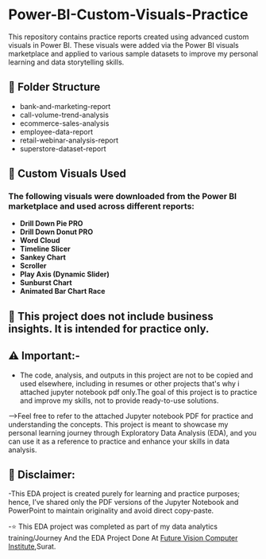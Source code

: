 # **Power-BI-Custom-Visuals-Practice**
This repository contains practice reports created using advanced custom visuals in Power BI. These visuals were added via the Power BI visuals marketplace and applied to various sample datasets to improve my personal learning and data storytelling skills.

## **📁 Folder Structure**

- bank-and-marketing-report
- call-volume-trend-analysis
- ecommerce-sales-analysis
- employee-data-report
- retail-webinar-analysis-report
- superstore-dataset-report

## **🎯 Custom Visuals Used**

### The following visuals were downloaded from the Power BI marketplace and used across different reports:

- **Drill Down Pie PRO**
- **Drill Down Donut PRO**
- **Word Cloud**
- **Timeline Slicer**
- **Sankey Chart**
- **Scroller**
- **Play Axis (Dynamic Slider)**
- **Sunburst Chart**
- **Animated Bar Chart Race**

## **📎 This project does not include business insights. It is intended for practice only.**

## **⚠️ Important:-**

- The code, analysis, and outputs in this project are not to be copied and used elsewhere, including in resumes or other projects that's why i attached jupyter notebook pdf only.The goal of this project is to practice and improve my skills, not to provide ready-to-use solutions.

-->Feel free to refer to the attached Jupyter notebook PDF for practice and understanding the concepts. This project is meant to showcase my personal learning journey through Exploratory Data Analysis (EDA), and you can use it as a reference to practice and enhance your skills in data analysis.

## **📌 Disclaimer:**

-This EDA project is created purely for learning and practice purposes; hence, I’ve shared only the PDF versions of the Jupyter Notebook and PowerPoint to maintain originality and avoid direct copy-paste.

-⭐ This EDA project was completed as part of my data analytics training/Journey And the EDA Project Done At <a href="https://futurevisioncomputers.com/">Future Vision Computer Institute</a>,Surat.
